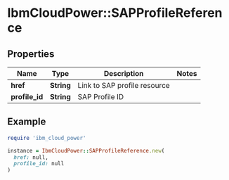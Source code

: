# IbmCloudPower::SAPProfileReference

## Properties

| Name | Type | Description | Notes |
| ---- | ---- | ----------- | ----- |
| **href** | **String** | Link to SAP profile resource |  |
| **profile_id** | **String** | SAP Profile ID |  |

## Example

```ruby
require 'ibm_cloud_power'

instance = IbmCloudPower::SAPProfileReference.new(
  href: null,
  profile_id: null
)
```

